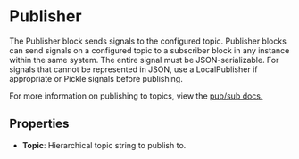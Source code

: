 Publisher
=========
The Publisher block sends signals to the configured topic. Publisher blocks can send signals on a configured topic to a subscriber block in any instance within the same system. The entire signal must be JSON-serializable. For signals that cannot be represented in JSON, use a LocalPublisher if appropriate or Pickle signals before publishing.

For more information on publishing to topics, view the [pub/sub docs.](https://docs.n.io/service-design-patterns/pub-sub.html)

Properties
----------
- **Topic**: Hierarchical topic string to publish to.
